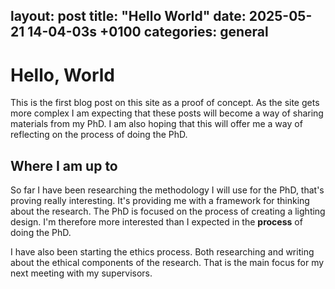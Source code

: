 layout: post
title: "Hello World"
date: 2025-05-21 14-04-03s +0100
categories: general
---

# Hello, World
This is the first blog post on this site as a proof of concept. 
As the site gets more complex I am expecting that these posts will become a way of sharing materials from my PhD.
I am also hoping that this will offer me a way of reflecting on the process of doing the PhD.

## Where I am up to
So far I have been researching the methodology I will use for the PhD, that's proving really interesting. 
It's providing me with a framework for thinking about the research. The PhD is focused on the process of creating a lighting design.
I'm therefore more interested than I expected in the **process** of doing the PhD.

I have also been starting the ethics process. Both researching and writing about the ethical components of the research.
That is the main focus for my next meeting with my supervisors.
